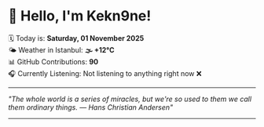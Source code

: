 # 👋 Hello, I'm Kekn9ne!

🗓️ Today is: **Saturday, 01 November 2025**  
🌤️ Weather in Istanbul: **🌫  +12°C**  
📊 GitHub Contributions: **90**  
🎧 Currently Listening: Not listening to anything right now ❌

---

_"The whole world is a series of miracles, but we're so used to them we call them ordinary things. — *Hans Christian Andersen*"_

---
